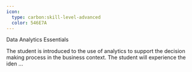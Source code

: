 ```yaml
---
icon:
  type: carbon:skill-level-advanced
  color: 546E7A
---
```

Data Analytics Essentials

The student is introduced to the use of analytics to support the decision making process in the business context. The student will experience the iden ... 
